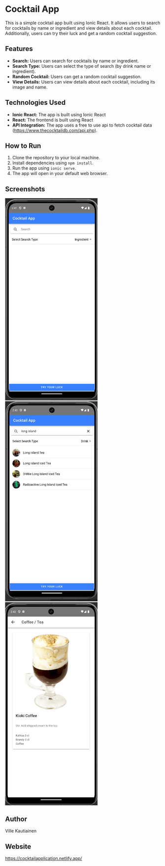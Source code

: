 # Cocktail App

This is a simple cocktail app built using Ionic React. It allows users to search for cocktails by name or ingredient and view details about each cocktail. Additionally, users can try their luck and get a random cocktail suggestion.

## Features

- **Search:** Users can search for cocktails by name or ingredient.
- **Search Type:** Users can select the type of search (by drink name or ingredient).
- **Random Cocktail:** Users can get a random cocktail suggestion.
- **View Details:** Users can view details about each cocktail, including its image and name.

## Technologies Used

- **Ionic React:** The app is built using Ionic React
- **React:** The frontend is built using React
- **API Integration:** The app uses a free to use api to fetch cocktail data (https://www.thecocktaildb.com/api.php).

## How to Run

1. Clone the repository to your local machine.
2. Install dependencies using `npm install`.
3. Run the app using `ionic serve`.
4. The app will open in your default web browser.

## Screenshots

<img src="https://github.com/shoutcape/CocktailApp/blob/main/pictures/mainScreen.png" width="300"> <img src="https://github.com/shoutcape/CocktailApp/blob/main/pictures/searchScreen.png" width="300"> <img src="https://github.com/shoutcape/CocktailApp/blob/main/pictures/detailsScreen.png" width="300">

## Author

Ville Kautiainen

## Website

https://cocktailapplication.netlify.app/
